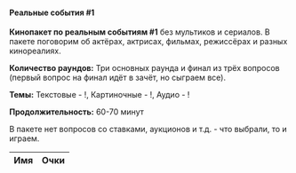 <!-- tabs:start -->
#### **Реальные события #1**

**Кинопакет по реальным событиям #1** без мультиков и сериалов. В пакете поговорим об актёрах, актрисах, фильмах, режиссёрах и разных кинореалиях.

**Количество раундов:** Три основных раунда и финал из трёх вопросов (первый вопрос на финал идёт в зачёт, но сыграем все).

**Темы:** Текстовые - !, Картиночные - !, Аудио - !

**Продолжительность:** 60-70 минут

В пакете нет вопросов со ставками, аукционов и т.д. - что выбрали, то и играем.

Имя | Очки
-- | --


<!-- tabs:end -->